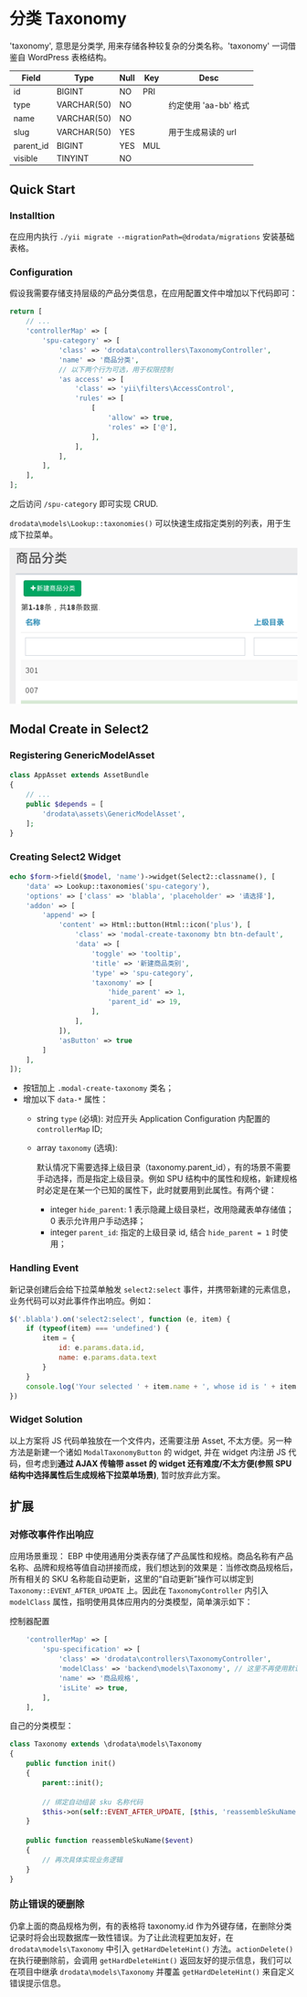 # 分类 Taxonomy

'taxonomy', 意思是分类学, 用来存储各种较复杂的分类名称。'taxonomy' 一词借鉴自 WordPress 表格结构。

Field | Type | Null | Key | Desc
------|------|------|-----|-----
id | BIGINT | NO | PRI |
type | VARCHAR(50) | NO | | 约定使用 'aa-bb' 格式
name | VARCHAR(50) | NO | |
slug | VARCHAR(50) | YES | | 用于生成易读的 url 
parent_id | BIGINT | YES | MUL |
visible | TINYINT | NO | |

## Quick Start

### Installtion

在应用内执行 `./yii migrate --migrationPath=@drodata/migrations` 安装基础表格。

### Configuration

假设我需要存储支持层级的产品分类信息，在应用配置文件中增加以下代码即可：

```php
return [
    // ...
    'controllerMap' => [
        'spu-category' => [
            'class' => 'drodata\controllers\TaxonomyController',
            'name' => '商品分类',
            // 以下两个行为可选，用于权限控制
            'as access' => [
                'class' => 'yii\filters\AccessControl',
                'rules' => [
                    [
                        'allow' => true,
                        'roles' => ['@'],
                    ],
                ],
            ],
        ],
    ],
];
```
之后访问 `/spu-category` 即可实现 CRUD.

`drodata\models\Lookup::taxonomies()` 可以快速生成指定类别的列表，用于生成下拉菜单。

![](images/taxonomy-index.png)

## Modal Create in Select2

### Registering GenericModelAsset

```php
class AppAsset extends AssetBundle
{
    // ...
    public $depends = [
        'drodata\assets\GenericModelAsset',
    ];
}
```
### Creating Select2 Widget

```php
echo $form->field($model, 'name')->widget(Select2::classname(), [
    'data' => Lookup::taxonomies('spu-category'),
    'options' => ['class' => 'blabla', 'placeholder' => '请选择'],
    'addon' => [
        'append' => [
            'content' => Html::button(Html::icon('plus'), [
                'class' => 'modal-create-taxonomy btn btn-default', 
                'data' => [
                    'toggle' => 'tooltip',
                    'title' => '新建商品类别', 
                    'type' => 'spu-category',
                    'taxonomy' => [
                        'hide_parent' => 1,
                        'parent_id' => 19,
                    ],
                ],
            ]),
            'asButton' => true
        ]
    ],
]);
```

- 按钮加上 `.modal-create-taxonomy` 类名；
- 增加以下 `data-*` 属性：
    - string `type` (必填): 对应开头 Application Configuration 内配置的 `controllerMap` ID;
    - array `taxonomy` (选填): 
      
      默认情况下需要选择上级目录（taxonomy.parent_id），有的场景不需要手动选择，而是指定上级目录。例如 SPU 结构中的属性和规格，新建规格时必定是在某一个已知的属性下，此时就要用到此属性。有两个键：
        - integer `hide_parent`: 1 表示隐藏上级目录栏，改用隐藏表单存储值；0 表示允许用户手动选择；
        - integer `parent_id`: 指定的上级目录 id, 结合 `hide_parent = 1` 时使用；

### Handling Event

新记录创建后会给下拉菜单触发 `select2:select` 事件，并携带新建的元素信息，业务代码可以对此事件作出响应。例如：

```js
$('.blabla').on('select2:select', function (e, item) {
    if (typeof(item) === 'undefined') {
        item = {
            id: e.params.data.id,
            name: e.params.data.text
        }
    }
    console.log('Your selected ' + item.name + ', whose id is ' + item.id);
})
```
### Widget Solution

以上方案将 JS 代码单独放在一个文件内，还需要注册 Asset, 不太方便。另一种方法是新建一个诸如 `ModalTaxonomyButton` 的 widget, 并在 widget 内注册 JS 代码，但考虑到**通过 AJAX 传输带 asset 的 widget 还有难度/不太方便(参照 SPU 结构中选择属性后生成规格下拉菜单场景)**, 暂时放弃此方案。

## 扩展

### 对修改事件作出响应

应用场景重现： EBP 中使用通用分类表存储了产品属性和规格。商品名称有产品名称、品牌和规格等值自动拼接而成，我们想达到的效果是：当修改商品规格后，所有相关的 SKU 名称能自动更新，这里的“自动更新”操作可以绑定到 `Taxonomy::EVENT_AFTER_UPDATE` 上。因此在 `TaxonomyController` 内引入 `modelClass` 属性，指明使用具体应用内的分类模型，简单演示如下：

控制器配置

```php
    'controllerMap' => [
        'spu-specification' => [
            'class' => 'drodata\controllers\TaxonomyController',
            'modelClass' => 'backend\models\Taxonomy', // 这里不再使用默认的分类模型
            'name' => '商品规格',
            'isLite' => true,
        ],
    ],
```

自己的分类模型：

```php
class Taxonomy extends \drodata\models\Taxonomy
{
    public function init()
    {
        parent::init();

        // 绑定自动组装 sku 名称代码
        $this->on(self::EVENT_AFTER_UPDATE, [$this, 'reassembleSkuName']);
    }

    public function reassembleSkuName($event)
    {
        // 再次具体实现业务逻辑
    }
}
```

### 防止错误的硬删除

仍拿上面的商品规格为例，有的表格将 taxonomy.id 作为外键存储，在删除分类记录时将会出现数据库一致性错误。为了让此流程更加友好，在 `drodata\models\Taxonomy` 中引入 `getHardDeleteHint()` 方法。`actionDelete()` 在执行硬删除前，会调用 `getHardDeleteHint()` 返回友好的提示信息，我们可以在项目中继承 `drodata\models\Taxonomy` 并覆盖 `getHardDeleteHint()` 来自定义错误提示信息。
